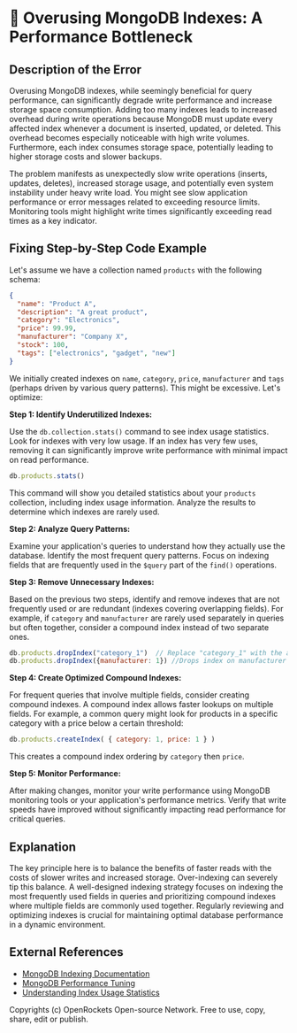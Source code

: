 # 🐞 Overusing MongoDB Indexes: A Performance Bottleneck


## Description of the Error

Overusing MongoDB indexes, while seemingly beneficial for query performance, can significantly degrade write performance and increase storage space consumption.  Adding too many indexes leads to increased overhead during write operations because MongoDB must update every affected index whenever a document is inserted, updated, or deleted. This overhead becomes especially noticeable with high write volumes.  Furthermore, each index consumes storage space, potentially leading to higher storage costs and slower backups.

The problem manifests as unexpectedly slow write operations (inserts, updates, deletes), increased storage usage, and potentially even system instability under heavy write load. You might see slow application performance or error messages related to exceeding resource limits.  Monitoring tools might highlight write times significantly exceeding read times as a key indicator.

## Fixing Step-by-Step Code Example

Let's assume we have a collection named `products` with the following schema:

```json
{
  "name": "Product A",
  "description": "A great product",
  "category": "Electronics",
  "price": 99.99,
  "manufacturer": "Company X",
  "stock": 100,
  "tags": ["electronics", "gadget", "new"]
}
```

We initially created indexes on `name`, `category`, `price`, `manufacturer` and `tags` (perhaps driven by various query patterns).  This might be excessive.  Let's optimize:

**Step 1: Identify Underutilized Indexes:**

Use the `db.collection.stats()` command to see index usage statistics.  Look for indexes with very low usage.  If an index has very few uses, removing it can significantly improve write performance with minimal impact on read performance.

```javascript
db.products.stats()
```

This command will show you detailed statistics about your `products` collection, including index usage information. Analyze the results to determine which indexes are rarely used.

**Step 2: Analyze Query Patterns:**

Examine your application's queries to understand how they actually use the database.  Identify the most frequent query patterns.  Focus on indexing fields that are frequently used in the `$query` part of the `find()` operations.

**Step 3: Remove Unnecessary Indexes:**

Based on the previous two steps, identify and remove indexes that are not frequently used or are redundant (indexes covering overlapping fields). For example, if `category` and `manufacturer` are rarely used separately in queries but often together, consider a compound index instead of two separate ones.

```javascript
db.products.dropIndex("category_1")  // Replace "category_1" with the actual index name
db.products.dropIndex({manufacturer: 1}) //Drops index on manufacturer field
```

**Step 4: Create Optimized Compound Indexes:**

For frequent queries that involve multiple fields, consider creating compound indexes. A compound index allows faster lookups on multiple fields.  For example, a common query might look for products in a specific category with a price below a certain threshold:

```javascript
db.products.createIndex( { category: 1, price: 1 } )
```

This creates a compound index ordering by `category` then `price`.

**Step 5: Monitor Performance:**

After making changes, monitor your write performance using MongoDB monitoring tools or your application's performance metrics.  Verify that write speeds have improved without significantly impacting read performance for critical queries.


## Explanation

The key principle here is to balance the benefits of faster reads with the costs of slower writes and increased storage.  Over-indexing can severely tip this balance.  A well-designed indexing strategy focuses on indexing the most frequently used fields in queries and prioritizing compound indexes where multiple fields are commonly used together.  Regularly reviewing and optimizing indexes is crucial for maintaining optimal database performance in a dynamic environment.

## External References

* [MongoDB Indexing Documentation](https://www.mongodb.com/docs/manual/indexes/)
* [MongoDB Performance Tuning](https://www.mongodb.com/docs/manual/administration/performance/)
* [Understanding Index Usage Statistics](https://www.mongodb.com/docs/manual/reference/method/db.collection.stats/)


Copyrights (c) OpenRockets Open-source Network. Free to use, copy, share, edit or publish.

